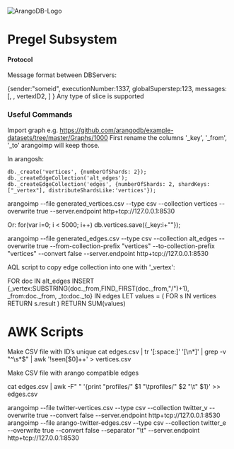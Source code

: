 ![ArangoDB-Logo](https://docs.arangodb.com/assets/arangodb_logo_2016_inverted.png)

Pregel Subsystem
========


#### Protocol

Message format between DBServers:



{sender:"someid", 
executionNumber:1337, 
globalSuperstep:123, 
messages: [<vertexID1>, <slice1>, vertexID2, <slice2>]
}
Any type of slice is supported


### Useful Commands

Import graph e.g. https://github.com/arangodb/example-datasets/tree/master/Graphs/1000
First rename the columns '_key', '_from', '_to' arangoimp will keep those.

In arangosh:

    db._create('vertices', {numberOfShards: 2});
    db._createEdgeCollection('alt_edges');
    db._createEdgeCollection('edges', {numberOfShards: 2, shardKeys:["_vertex"], distributeShardsLike:'vertices'});

arangoimp --file generated_vertices.csv --type csv --collection vertices --overwrite true --server.endpoint http+tcp://127.0.0.1:8530

Or:
for(var i=0; i < 5000; i++) db.vertices.save({_key:i+""});

arangoimp --file generated_edges.csv --type csv --collection alt_edges --overwrite true --from-collection-prefix "vertices" --to-collection-prefix "vertices" --convert false  --server.endpoint http+tcp://127.0.0.1:8530



AQL script to copy edge collection into one with '_vertex':

FOR doc IN alt_edges
INSERT {_vertex:SUBSTRING(doc._from,FIND_FIRST(doc._from,"/")+1), 
_from:doc._from,
_to:doc._to} IN edges
  LET values = (
     FOR s IN vertices
      RETURN s.result
  )
  RETURN SUM(values)


# AWK Scripts

Make CSV file with ID’s unique
cat edges.csv | tr '[:space:]' '[\n*]' | grep -v "^\s*$" | awk '!seen[$0]++' > vertices.csv

Make CSV file with arango compatible edges

cat edges.csv | awk -F" " '{print "profiles/" $1 "\tprofiles/" $2 "\t" $1}' >> edges.csv


arangoimp --file twitter-vertices.csv --type csv --collection twitter_v --overwrite true --convert false --server.endpoint http+tcp://127.0.0.1:8530
arangoimp --file arango-twitter-edges.csv --type csv --collection twitter_e --overwrite true --convert false --separator "\t" --server.endpoint http+tcp://127.0.0.1:8530